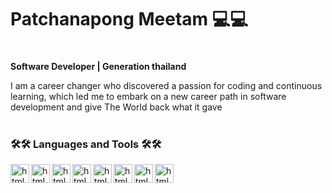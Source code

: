 # Patchanapong Meetam 💻💻

#

**Software Developer | Generation thailand**

I am a career changer who discovered a passion for coding and continuous learning, which led me to embark on a new career path in software development
and give The World back what it gave

#

### 🛠🛠 Languages and Tools 🛠🛠
<img align="left" alt="html" width="30px" src="https://cdn.jsdelivr.net/gh/devicons/devicon@latest/icons/html5/html5-original-wordmark.svg" />
<img align="left" alt="html" width="30px" src="https://cdn.jsdelivr.net/gh/devicons/devicon@latest/icons/css3/css3-original-wordmark.svg" />
<img align="left" alt="html" width="30px" src="https://cdn.jsdelivr.net/gh/devicons/devicon@latest/icons/javascript/javascript-original.svg" />
<img align="left" alt="html" width="30px" src="https://cdn.jsdelivr.net/gh/devicons/devicon@latest/icons/react/react-original-wordmark.svg" />
<img align="left" alt="html" width="30px" background-color="white" src="https://cdn.jsdelivr.net/gh/devicons/devicon@latest/icons/express/express-original-wordmark.svg" />
<img align="left" alt="html" width="30px" src="https://cdn.jsdelivr.net/gh/devicons/devicon@latest/icons/mongodb/mongodb-original-wordmark.svg" />
<img align="left" alt="html" width="30px" src="https://cdn.jsdelivr.net/gh/devicons/devicon@latest/icons/azuresqldatabase/azuresqldatabase-original.svg" />
<img align="left" alt="html" width="30px" src="https://cdn.jsdelivr.net/gh/devicons/devicon@latest/icons/vercel/vercel-original-wordmark.svg" />



